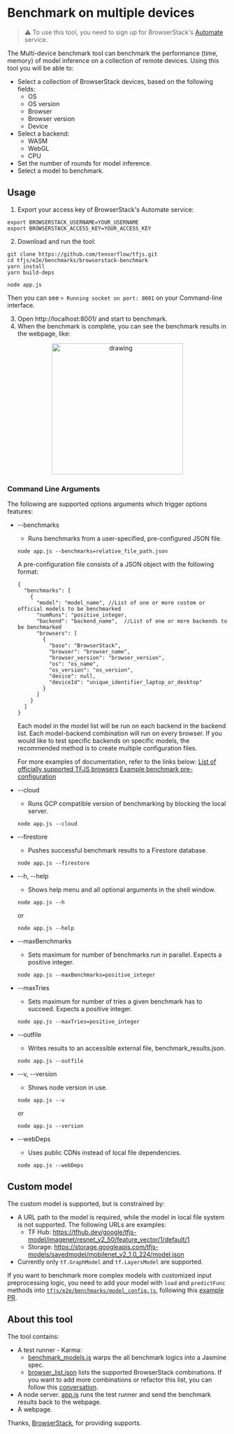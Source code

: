 # Benchmark on multiple devices

> :warning: To use this tool, you need to sign up for BrowserStack's [Automate](https://automate.browserstack.com/dashboard) service.

The Multi-device benchmark tool can benchmark the performance (time, memory) of model inference on a collection of remote devices. Using this tool you will be able to:
  * Select a collection of BrowserStack devices, based on the following fields:
    - OS
    - OS version
    - Browser
    - Browser version
    - Device
  * Select a backend:
    - WASM
    - WebGL
    - CPU
  * Set the number of rounds for model inference.
  * Select a model to benchmark.

## Usage
1. Export your access key of BrowserStack's Automate service:
  ``` shell
  export BROWSERSTACK_USERNAME=YOUR_USERNAME
  export BROWSERSTACK_ACCESS_KEY=YOUR_ACCESS_KEY
  ```
2. Download and run the tool:
  ``` shell
  git clone https://github.com/tensorflow/tfjs.git
  cd tfjs/e2e/benchmarks/browserstack-benchmark
  yarn install
  yarn build-deps

  node app.js
  ```
  Then you can see `> Running socket on port: 8001` on your Command-line interface.

3. Open http://localhost:8001/ and start to benchmark.
4. When the benchmark is complete, you can see the benchmark results in the webpage, like:
<div style="text-align:center">
  <img src="https://user-images.githubusercontent.com/40653845/90341914-a432f180-dfb8-11ea-841e-0d9078c6d50d.png" alt="drawing" height="300px"/>
</div>

### Command Line Arguments
The following are supported options arguments which trigger options features:
  * --benchmarks
    - Runs benchmarks from a user-specified, pre-configured JSON file.
    ``` shell
    node app.js --benchmarks=relative_file_path.json
    ```
    A pre-configuration file consists of a JSON object with the following format:
    ```
    {
      "benchmarks": [
        {
          "model": "model_name", //List of one or more custom or official models to be benchmarked
          "numRuns": "positive_integer,
          "backend": "backend_name",  //List of one or more backends to be benchmarked
          "browsers": [
            {
              "base": "BrowserStack",
              "browser": "browser_name",
              "browser_version": "browser_version",
              "os": "os_name",
              "os_version": "os_version",
              "device": null,
              "deviceId": "unique_identifier_laptop_or_desktop"
            }
          ]
        }
      ]
    }
    ```
    Each model in the model list will be run on each backend in the backend list. Each model-backend combination will run on every browser. If you would like to test specific backends on specific models, the recommended method is to create multiple configuration files.

    For more examples of documentation, refer to the links below:
    [List of officially supported TFJS browsers](https://github.com/tensorflow/tfjs/blob/master/e2e/benchmarks/browserstack-benchmark/browser_list.json)
    [Example benchmark pre-configuration](https://github.com/tensorflow/tfjs/blob/master/e2e/benchmarks/browserstack-benchmark/preconfigured_browser.json)
  * --cloud
    - Runs GCP compatible version of benchmarking by blocking the local server.
    ``` shell
    node app.js --cloud
    ```
  * --firestore
    - Pushes successful benchmark results to a Firestore database.
    ``` shell
    node app.js --firestore
    ```
  * --h, --help
    - Shows help menu and all optional arguments in the shell window.
    ``` shell
    node app.js --h
    ```
    or
    ``` shell
    node app.js --help
    ```
  * --maxBenchmarks
    - Sets maximum for number of benchmarks run in parallel. Expects a positive integer.
    ``` shell
    node app.js --maxBenchmarks=positive_integer
    ```
  * --maxTries
    - Sets maximum for number of tries a given benchmark has to succeed. Expects a positive integer.
    ``` shell
    node app.js --maxTries=positive_integer
    ```
  * --outfile
    - Writes results to an accessible external file, benchmark_results.json.
    ``` shell
    node app.js --outfile
    ```
  * --v, --version
    - Shows node version in use.
    ``` shell
    node app.js --v
    ```
    or
    ``` shell
    node app.js --version
    ```
  * --webDeps
    - Uses public CDNs instead of local file dependencies.
    ``` shell
    node app.js --webDeps
    ```

## Custom model
The custom model is supported, but is constrained by:
  * A URL path to the model is required, while the model in local file system is not supported. The following URLs are examples:
    - TF Hub: https://tfhub.dev/google/tfjs-model/imagenet/resnet_v2_50/feature_vector/1/default/1
    - Storage: https://storage.googleapis.com/tfjs-models/savedmodel/mobilenet_v2_1.0_224/model.json
  * Currently only `tf.GraphModel` and `tf.LayersModel` are supported.

If you want to benchmark more complex models with customized input preprocessing logic, you need to add your model with `load` and `predictFunc` methods into [`tfjs/e2e/benchmarks/model_config.js`](https://github.com/Linchenn/tfjs/blob/bs-benchmark-readme/e2e/benchmarks/model_config.js), following this [example PR](https://github.com/tensorflow/tfjs/pull/3168/files).

## About this tool
The tool contains:
  * A test runner - Karma:
    - [benchmark_models.js](https://github.com/tensorflow/tfjs/blob/master/e2e/benchmarks/browserstack-benchmark/benchmark_models.js) warps the all benchmark logics into a Jasmine spec.
    - [browser_list.json](https://github.com/tensorflow/tfjs/blob/master/e2e/benchmarks/browserstack-benchmark/browser_list.json) lists the supported BrowserStack combinations. If you want to add more combinations or refactor this list, you can follow this [conversation](https://github.com/tensorflow/tfjs/pull/3737#issue-463759838).
  * A node server. [app.js](https://github.com/tensorflow/tfjs/blob/master/e2e/benchmarks/browserstack-benchmark/app.js) runs the test runner and send the benchmark results back to the webpage.
  * A webpage.

Thanks, <a href="https://www.browserstack.com/">BrowserStack</a>, for providing supports.

